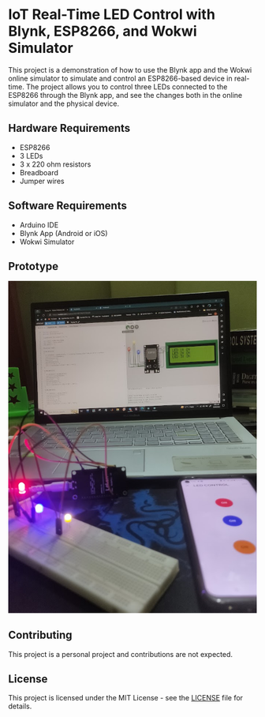 <!DOCTYPE html>
<html>
<head>
</head>
<body>
	<h1>IoT Real-Time LED Control with Blynk, ESP8266, and Wokwi Simulator</h1>
	<p>This project is a demonstration of how to use the Blynk app and the Wokwi online simulator to simulate and control an ESP8266-based device in real-time. The project allows you to control three LEDs connected to the ESP8266 through the Blynk app, and see the changes both in the online simulator and the physical device.</p>

<h2>Hardware Requirements</h2>
<ul>
	<li>ESP8266</li>
	<li>3 LEDs</li>
	<li>3 x 220 ohm resistors</li>
	<li>Breadboard</li>
	<li>Jumper wires</li>
</ul>

<h2>Software Requirements</h2>
<ul>
	<li>Arduino IDE</li>
	<li>Blynk App (Android or iOS)</li>
	<li>Wokwi Simulator</li>
</ul>


<h2>Prototype</h2>
<p align="center">
	<img src="https://github.com/joyontadasjoy/IoT-Real-Time-LED-Control-with-Blynk-ESP8266-and-Wokwi-Simulator-/blob/main/IoT%20Real-Time%20LED%20Control%20with%20Blynk%2C%20ESP8266%2C%20and%20Wokwi%20Simulator.jpg" alt="Prototype" width="600">
</p>


<h2>Contributing</h2>
<p>This project is a personal project and contributions are not expected.</p>

<h2>License</h2>
<p>This project is licensed under the MIT License - see the <a href="LICENSE">LICENSE</a> file for details.</p>
</body>
</html>
